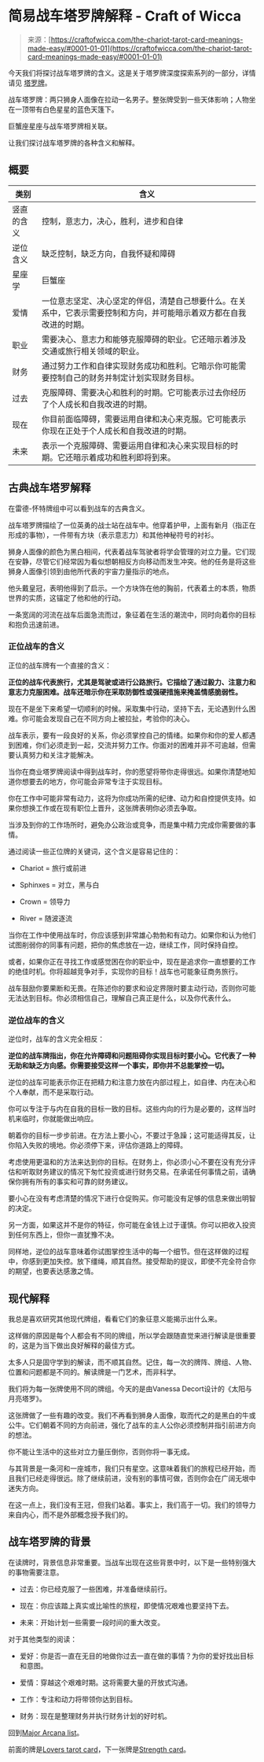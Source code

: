 <!--yml

category: 未分类

date: 2024-06-12 18:10:00

-->

# 简易战车塔罗牌解释 - Craft of Wicca

> 来源：[https://craftofwicca.com/the-chariot-tarot-card-meanings-made-easy/#0001-01-01](https://craftofwicca.com/the-chariot-tarot-card-meanings-made-easy/#0001-01-01)

今天我们将探讨战车塔罗牌的含义。这是关于塔罗牌深度探索系列的一部分，详情请见 [塔罗牌](https://craftofwicca.com/tarot/)。

战车塔罗牌：两只狮身人面像在拉动一名男子。整张牌受到一些天体影响；人物坐在一顶带有白色星星的蓝色天篷下。

巨蟹座星座与战车塔罗牌相关联。

让我们探讨战车塔罗牌的各种含义和解释。

## 概要

| 类别 | 含义 |
| --- | --- |
| 竖直的含义 | 控制，意志力，决心，胜利，进步和自律 |
| 逆位含义 | 缺乏控制，缺乏方向，自我怀疑和障碍 |
| 星座学 | 巨蟹座 |
| 爱情 | 一位意志坚定、决心坚定的伴侣，清楚自己想要什么。在关系中，它表示需要控制和方向，并可能暗示着双方都在自我改进的时期。 |
| 职业 | 需要决心、意志力和能够克服障碍的职业。它还暗示着涉及交通或旅行相关领域的职业。 |
| 财务 | 通过努力工作和自律实现财务成功和胜利。它暗示你可能需要控制自己的财务并制定计划实现财务目标。 |
| 过去 | 克服障碍、需要决心和胜利的时期。它可能表示过去你经历了个人成长和自我改进的时期。 |
| 现在 | 你目前面临障碍，需要运用自律和决心来克服。它可能表示你现在正处于个人成长和自我改进的时期。 |
| 未来 | 表示一个克服障碍、需要运用自律和决心来实现目标的时期。它还暗示着成功和胜利即将到来。 |

## 古典战车塔罗解释

在雷德-怀特牌组中可以看到战车的古典含义。

战车塔罗牌描绘了一位英勇的战士站在战车中。他穿着护甲，上面有新月（指正在形成的事物），一件带有方块（表示意志力）和其他神秘符号的衬衫。

狮身人面像的颜色为黑白相间，代表着战车驾驶者将学会管理的对立力量。它们现在安静，尽管它们经常因为看似想朝相反方向移动而发生冲突。他的任务是将这些狮身人面像引领到由他所代表的宇宙力量指示的地点。

他头戴皇冠，表明他得到了启示。一个方块饰在他的胸前，代表着土的本质，物质世界的实质，这锚定了他和他的行动。

一条宽阔的河流在战车后面急流而过，象征着在生活的潮流中，同时向着你的目标和抱负迅速前进。

### 正位战车的含义

正位的战车牌有一个直接的含义：

**正位的战车代表旅行，尤其是驾驶或进行公路旅行。它描绘了通过毅力、注意力和意志力克服困难。战车还暗示你在采取防御性或强硬措施来掩盖情感脆弱性。**

现在不是坐下来希望一切顺利的时候。采取集中行动，坚持下去，无论遇到什么困难。你可能会发现自己在不同方向上被拉扯，考验你的决心。

战车表示，要有一段良好的关系，你必须掌控自己的情绪。如果你和你的爱人都遇到困难，你们必须走到一起，交流并努力工作。你面对的困难并非不可逾越，但需要认真努力和关注才能解决。

当你在商业塔罗牌阅读中得到战车时，你的愿望将带你走得很远。如果你清楚地知道你想要去的地方，你可能会非常专注于实现目标。

你在工作中可能非常有动力，这将为你成功所需的纪律、动力和自控提供支持。如果你想换工作或在现有职位上晋升，这张牌表明你必须去争取。

当涉及到你的工作场所时，避免办公政治或竞争，而是集中精力完成你需要做的事情。

通过阅读一些正位牌的关键词，这个含义是容易记住的：

*   Chariot = 旅行或前进

+   Sphinxes = 对立，黑与白

+   Crown = 领导力

+   River = 随波逐流

当你在工作中使用战车时，你应该感到非常雄心勃勃和有动力。如果你和认为他们试图削弱你的同事有问题，把你的焦虑放在一边，继续工作，同时保持自控。

或者，如果你正在寻找工作或感觉困在你的职业中，现在是追求你一直想要的工作的绝佳时机。你将超越竞争对手，实现你的目标！战车也可能象征商务旅行。

战车鼓励你要果断和无畏。在陈述你的要求和设定界限时要主动行动，否则你可能无法达到目标。你必须相信自己，理解自己真正是什么，以及你代表什么。

### 逆位战车的含义

逆位时，战车的含义完全相反：

**逆位的战车牌指出，你在允许障碍和问题阻碍你实现目标时要小心。它代表了一种无助和缺乏方向感。你需要接受这样一个事实，即你并不总能掌控一切。**

逆位的战车可能表示你正在把精力和注意力放在内部过程上，如自律、内在决心和个人奉献，而不是采取行动。

你可以专注于与内在自我的目标一致的目标。这些内向的行为是必要的，这样当时机来临时，你就能做出响应。

朝着你的目标一步步前进。在方法上要小心，不要过于急躁；这可能适得其反，让你陷入失败的境地。你必须停下来，评估你道路上的障碍。

考虑使用更温和的方法来达到你的目标。在财务上，你必须小心不要在没有充分评估和听取财务建议的情况下匆忙投资或进行财务交易。在承诺任何事情之前，请确保你拥有所有的事实和可靠的财务建议。

要小心在没有考虑清楚的情况下进行仓促购买。你可能没有足够的信息来做出明智的决定。

另一方面，如果这并不是你的特征，你可能在金钱上过于谨慎。你可以把收入投资到任何东西上，但你一直犹豫不决。

同样地，逆位的战车意味着你试图掌控生活中的每一个细节。但在这样做的过程中，你感到更加失控。放下缰绳，顺其自然。接受帮助的提议，即使不完全符合你的期望，也要表达感激之情。

## 现代解释

我总是喜欢研究其他现代牌组，看看它们的象征意义能揭示出什么来。

这样做的原因是每个人都会有不同的牌组，所以学会跟随直觉来进行解读是很重要的，这是为当下做出良好解释的最佳方式。

太多人只是固守学到的解读，而不顺其自然。记住，每一次的牌阵、牌组、人物、位置和问题都是不同的。解读牌是一门艺术，而非科学。

我们将为每一张牌使用不同的牌组。今天的是由Vanessa Decort设计的《太阳与月亮塔罗》。

这张牌做了一些有趣的改变。我们不再看到狮身人面像，取而代之的是黑白的牛或公牛。它们朝着不同的方向前进，强化了战车的主人公你必须控制并指引前进方向的想法。

你不能让生活中的这些对立力量压倒你，否则你将一事无成。

与其背景是一条河和一座城市，我们只有星空。这意味着我们的旅程已经开始，而且我们已经走得很远。除了继续前进，没有别的事情可做，否则你会在广阔无垠中迷失方向。

在这一点上，我们没有王冠，但我们站着。事实上，我们高于一切。我们的领导力来自内心，而不是外部概念授予我们的。

## 战车塔罗牌的背景

在读牌时，背景信息非常重要。当战车出现在这些背景中时，以下是一些特别强大的事物需要注意。

*   过去：你已经克服了一些困难，并准备继续前行。

+   现在：你应该踏上真实或比喻性的旅程，即使情况艰难也要坚持下去。

+   未来：开始计划一些需要一段时间的重大改变。

对于其他类型的阅读：

+   爱好：你是否一直在无目的地做你过去一直在做的事情？为你的爱好找出目标和意图。

+   爱情：穿越这个艰难时期。这将需要大量的开放式沟通。

+   工作：专注和动力将带领你达到目标。

+   财务：现在是整理财务并执行财务计划的好时机。

回到[Major Arcana list](https://craftofwicca.com/a-guide-to-the-major-arcana-tarot-meanings/#List_of_the_Major_Arcana)。

前面的牌是[Lovers tarot card](https://craftofwicca.com/the-lovers-tarot-card-meanings-made-easy/)，下一张牌是[Strength card](https://craftofwicca.com/the-strength-tarot-card-meanings-made-easy/)。
